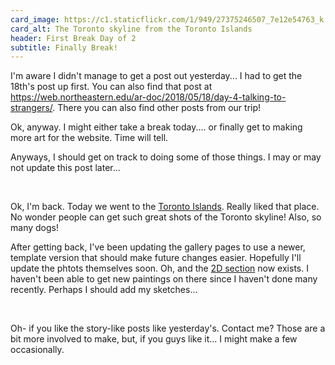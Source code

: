 ```yaml
---
card_image: https://c1.staticflickr.com/1/949/27375246507_7e12e54763_k.jpg
card_alt: The Toronto skyline from the Toronto Islands
header: First Break Day of 2
subtitle: Finally Break!
---
```


I'm aware I didn't manage to get a post out yesterday... I had to get the 18th's post up first. You can also find that post at <a href="https://web.northeastern.edu/ar-doc/2018/05/18/day-4-talking-to-strangers/">https://web.northeastern.edu/ar-doc/2018/05/18/day-4-talking-to-strangers/</a>. There you can also find other posts from our trip!

Ok, anyway. I might either take a break today.... or finally get to making more art for the website. Time will tell.

Anyways, I should get on track to doing some of those things. I may or may not update this post later...

<br>

Ok, I'm back. Today we went to the <a href="https://www.toronto.ca/explore-enjoy/parks-gardens-beaches/toronto-island-park/">Toronto Islands</a>. Really liked that place. No wonder people can get such great shots of the Toronto skyline! Also, so many dogs!

After getting back, I've been updating the gallery pages to use a newer, template version that should make future changes easier. Hopefully I'll update the phtots themselves soon. Oh, and the <a href="{% link Gallery/2D.html %}">2D section</a> now exists. I haven't been able to get new paintings on there since I haven't done many recently. Perhaps I should add my sketches...

<br>

Oh- if you like the story-like posts like yesterday's. Contact me? Those are a bit more involved to make, but, if you guys like it... I might make a few occasionally.
